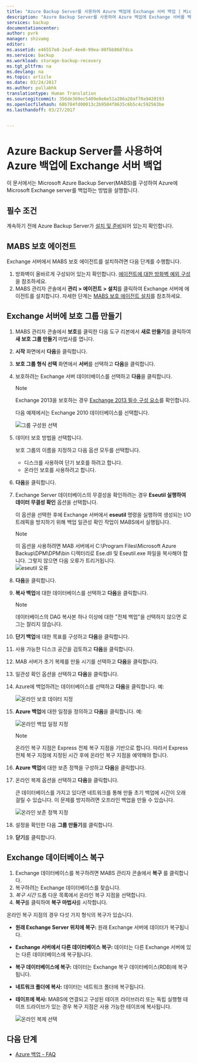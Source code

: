 ```yaml
---
title: "Azure Backup Server를 사용하여 Azure 백업에 Exchange 서버 백업 | Microsoft Docs"
description: "Azure Backup Server를 사용하여 Azure 백업에 Exchange 서버를 백업하는 방법을 알아봅니다."
services: backup
documentationcenter: 
author: pvrk
manager: shivamg
editor: 
ms.assetid: e46557e8-2eaf-4ee0-99ea-00fbb8687dca
ms.service: backup
ms.workload: storage-backup-recovery
ms.tgt_pltfrm: na
ms.devlang: na
ms.topic: article
ms.date: 03/24/2017
ms.author: pullabhk
translationtype: Human Translation
ms.sourcegitcommit: 356de369ec5409e8e6e51a286a20af70a9420193
ms.openlocfilehash: 60b784fd00013c2b9504f8635c6b5c4c592563be
ms.lasthandoff: 03/27/2017


---
```

# <a name="back-up-an-exchange-server-to-azure-backup-with-azure-backup-server"></a>Azure Backup Server를 사용하여 Azure 백업에 Exchange 서버 백업
이 문서에서는 Microsoft Azure Backup Server(MABS)를 구성하여 Azure에 Microsoft Exchange server를 백업하는 방법을 설명합니다.  

## <a name="prerequisites"></a>필수 조건
계속하기 전에 Azure Backup Server가 [설치 및 준비](backup-azure-microsoft-azure-backup.md)되어 있는지 확인합니다.

## <a name="mabs-protection-agent"></a>MABS 보호 에이전트
Exchange 서버에서 MABS 보호 에이전트를 설치하려면 다음 단계를 수행합니다.

1. 방화벽이 올바르게 구성되어 있는지 확인합니다. [에이전트에 대한 방화벽 예외 구성](https://technet.microsoft.com/library/Hh758204.aspx)을 참조하세요.
2. MABS 관리자 콘솔에서 **관리 > 에이전트 > 설치**를 클릭하여 Exchange 서버에 에이전트를 설치합니다. 자세한 단계는 [MABS 보호 에이전트 설치](https://technet.microsoft.com/library/hh758186.aspx?f=255&MSPPError=-2147217396)를 참조하세요.

## <a name="create-a-protection-group-for-the-exchange-server"></a>Exchange 서버에 보호 그룹 만들기
1. MABS 관리자 콘솔에서 **보호**를 클릭한 다음 도구 리본에서 **새로 만들기**를 클릭하여 **새 보호 그룹 만들기** 마법사를 엽니다.
2. **시작** 화면에서 **다음**을 클릭합니다.
3. **보호 그룹 형식 선택** 화면에서 **서버**를 선택하고 **다음**을 클릭합니다.
4. 보호하려는 Exchange 서버 데이터베이스를 선택하고 **다음**을 클릭합니다.

   > [!NOTE]
   > Exchange 2013을 보호하는 경우 [Exchange 2013 필수 구성 요소](https://technet.microsoft.com/library/dn751029.aspx)를 확인합니다.
   >
   >

    다음 예제에서는 Exchange 2010 데이터베이스를 선택합니다.

    ![그룹 구성원 선택](./media/backup-azure-backup-exchange-server/select-group-members.png)
5. 데이터 보호 방법을 선택합니다.

    보호 그룹의 이름을 지정하고 다음 옵션 모두를 선택합니다.

   * 디스크를 사용하여 단기 보호를 하려고 합니다.
   * 온라인 보호를 사용하려고 합니다.
6. **다음**을 클릭합니다.
7. Exchange Server 데이터베이스의 무결성을 확인하려는 경우 **Eseutil 실행하여 데이터 무결성 확인** 옵션을 선택합니다.

    이 옵션을 선택한 후에 Exchange 서버에서 **eseutil** 명령을 실행하여 생성되는 I/O 트래픽을 방지하기 위해 백업 일관성 확인 작업이 MABS에서 실행됩니다.

   > [!NOTE]
   > 이 옵션을 사용하려면 MAB 서버에서 C:\Program Files\Microsoft Azure Backup\DPM\DPM\bin 디렉터리로 Ese.dll 및 Eseutil.exe 파일을 복사해야 합니다. 그렇지 않으면 다음 오류가 트리거됩니다.  
   > ![eseutil 오류](./media/backup-azure-backup-exchange-server/eseutil-error.png)
   >
   >
8. **다음**을 클릭합니다.
9. **복사 백업**에 대한 데이터베이스를 선택하고 **다음**을 클릭합니다.

   > [!NOTE]
   > 데이터베이스의 DAG 복사본 하나 이상에 대한 "전체 백업"을 선택하지 않으면 로그는 잘리지 않습니다.
   >
   >
10. **단기 백업**에 대한 목표를 구성하고 **다음**을 클릭합니다.
11. 사용 가능한 디스크 공간을 검토하고 **다음**을 클릭합니다.
12. MAB 서버가 초기 복제를 만들 시기를 선택하고 **다음**을 클릭합니다.
13. 일관성 확인 옵션을 선택하고 **다음**을 클릭합니다.
14. Azure에 백업하려는 데이터베이스를 선택하고 **다음**을 클릭합니다. 예:

    ![온라인 보호 데이터 지정](./media/backup-azure-backup-exchange-server/specify-online-protection-data.png)
15. **Azure 백업**에 대한 일정을 정의하고 **다음**을 클릭합니다. 예:

    ![온라인 백업 일정 지정](./media/backup-azure-backup-exchange-server/specify-online-backup-schedule.png)

    > [!NOTE]
    > 온라인 복구 지점은 Express 전체 복구 지점을 기반으로 합니다. 따라서 Express 전체 복구 지점에 지정된 시간 후에 온라인 복구 지점을 예약해야 합니다.
    >
    >
16. **Azure 백업**에 대한 보존 정책을 구성하고 **다음**을 클릭합니다.
17. 온라인 복제 옵션을 선택하고 **다음**을 클릭합니다.

    큰 데이터베이스를 가지고 있다면 네트워크를 통해 만들 초기 백업에 시간이 오래 걸릴 수 있습니다. 이 문제를 방지하려면 오프라인 백업을 만들 수 있습니다.  

    ![온라인 보존 정책 지정](./media/backup-azure-backup-exchange-server/specify-online-retention-policy.png)
18. 설정을 확인한 다음 **그룹 만들기**를 클릭합니다.
19. **닫기**를 클릭합니다.

## <a name="recover-the-exchange-database"></a>Exchange 데이터베이스 복구
1. Exchange 데이터베이스를 복구하려면 MABS 관리자 콘솔에서 **복구** 를 클릭합니다.
2. 복구하려는 Exchange 데이터베이스를 찾습니다.
3. *복구 시간* 드롭 다운 목록에서 온라인 복구 지점을 선택합니다.
4. **복구**를 클릭하여 **복구 마법사**를 시작합니다.

온라인 복구 지점의 경우 다섯 가지 형식의 복구가 있습니다.

* **원래 Exchange Server 위치에 복구:** 원래 Exchange 서버에 데이터가 복구됩니다.
* **Exchange 서버에서 다른 데이터베이스 복구:** 데이터는 다른 Exchange 서버에 있는 다른 데이터베이스에 복구됩니다.
* **복구 데이터베이스에 복구:** 데이터는 Exchange 복구 데이터베이스(RDB)에 복구됩니다.
* **네트워크 폴더에 복사:** 데이터는 네트워크 폴더에 복구됩니다.
* **테이프에 복사:** MABS에 연결되고 구성된 테이프 라이브러리 또는 독립 실행형 테이프 드라이브가 있는 경우 복구 지점은 사용 가능한 테이프에 복사됩니다.

    ![온라인 복제 선택](./media/backup-azure-backup-exchange-server/choose-online-replication.png)

## <a name="next-steps"></a>다음 단계
* [Azure 백업 - FAQ](backup-azure-backup-faq.md)

